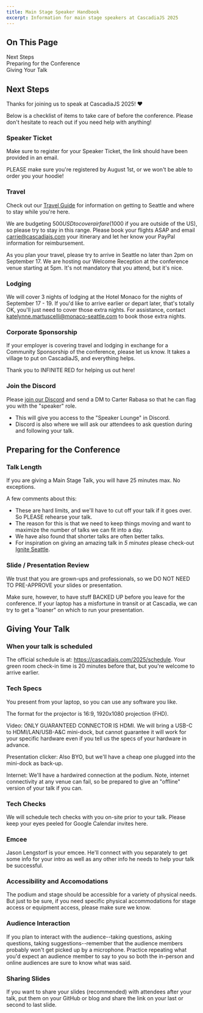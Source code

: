 ```yaml
---
title: Main Stage Speaker Handbook
excerpt: Information for main stage speakers at CascadiaJS 2025
---
```

<div id="toc">
<h2>On This Page</h2>
    <ul>
        <li><a href="#next-steps">Next Steps</a></li>
        <li><a href="#preparing-for-the-conference">Preparing for the Conference</a></li>
        <li><a href="#giving-your-talk">Giving Your Talk</a></li>
    </ul>
</div>

<h2 id="next-steps">Next Steps</h2>

Thanks for joining us to speak at CascadiaJS 2025! ❤️

Below is a checklist of items to take care of before the conference. Please don't hesitate to reach out if you need help with anything!

### Speaker Ticket

Make sure to register for your Speaker Ticket, the link should have been provided in an email. 

PLEASE make sure you're registered by August 1st, or we won't be able to order you your hoodie!

### Travel

Check out our [Travel Guide](/2025/travel) for information on getting to Seattle and where to stay while you're here.

We are budgeting $500 USD to cover airfare ($1000 if you are outside of the US), so please try to stay in this range. Please book your flights ASAP and email carrie@cascadiajs.com your itinerary and let her know your PayPal information for reimbursement.

As you plan your travel, please try to arrive in Seattle no later than 2pm on September 17. We are hosting our Welcome Reception at the conference venue starting at 5pm. It's not mandatory that you attend, but it's nice. 

### Lodging

We will cover 3 nights of lodging at the Hotel Monaco for the nights of September 17 - 19. If you'd like to arrive earlier or depart later, that's totally OK, you'll just need to cover those extra nights. For assistance, contact katelynne.martuscelli@monaco-seattle.com to book those extra nights.

### Corporate Sponsorship

If your employer is covering travel and lodging in exchange for a Community Sponsorship of the conference, please let us know. It takes a village to put on CascadiaJS, and everything helps.

Thank you to INFINITE RED for helping us out here!

### Join the Discord

Please [join our Discord](https://discord.gg/kkYR86GM29) and send a DM to Carter Rabasa so that he can flag you with the "speaker" role. 

* This will give you access to the "Speaker Lounge" in Discord. 
* Discord is also where we will ask our attendees to ask question during and following your talk.

<h2 id="preparing-for-the-conference">Preparing for the Conference</h2>

### Talk Length

If you are giving a Main Stage Talk, you will have 25 minutes max. No exceptions.

A few comments about this:

* These are hard limits, and we'll have to cut off your talk if it goes over. So PLEASE rehearse your talk.
* The reason for this is that we need to keep things moving and want to maximize the number of talks we can fit into a day.
* We have also found that shorter talks are often better talks.
* For inspiration on giving an amazing talk in *5 minutes* please check-out [Ignite Seattle](https://igniteseattle.com/about/).


### Slide / Presentation Review

We trust that you are grown-ups and professionals, so we DO NOT NEED TO PRE-APPROVE your slides or presentation.

Make sure, however, to have stuff BACKED UP before you leave for the conference. If your laptop has a misfortune in transit or at Cascadia, we can try to get a "loaner" on which to run your presentation.

<h2 id="giving-your-talk">Giving Your Talk</h2>

### When your talk is scheduled

The official schedule is at: https://cascadiajs.com/2025/schedule. Your green room check-in time is 20 minutes before that, but you're welcome to arrive earlier.

### Tech Specs

You present from your laptop, so you can use any software you like.

The format for the projector is 16:9, 1920x1080 projection (FHD).

Video: ONLY GUARANTEED CONNECTOR IS HDMI. We will bring a USB-C to HDMI/LAN/USB-A&C mini-dock, but cannot guarantee it will work for your specific hardware even if you tell us the specs of your hardware in advance.

Presentation clicker: Also BYO, but we'll have a cheap one plugged into the mini-dock as back-up.

Internet: We'll have a hardwired connection at the podium. Note, internet connectivity at any venue can fail, so be prepared to give an "offline" version of your talk if you can.

### Tech Checks

We will schedule tech checks with you on-site prior to your talk. Please keep your eyes peeled for Google Calendar invites here.

### Emcee

Jason Lengstorf is your emcee. He'll connect with you separately to get some info for your intro as well as any other info he needs to help your talk be successful.

### Accessibility and Accomodations

The podium and stage should be accessible for a variety of physical needs. But just to be sure, if you need specific physical accommodations for stage access or equipment access, please make sure we know.

### Audience Interaction

If you plan to interact with the audience--taking questions, asking questions, taking suggestions--remember that the audience members probably won't get picked up by a microphone. Practice repeating what you'd expect an audience member to say to you so both the in-person and online audiences are sure to know what was said.

### Sharing Slides

If you want to share your slides (recommended) with attendees after your talk, put them on your GitHub or blog and share the link on your last or second to last slide.
